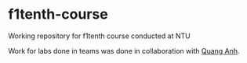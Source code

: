 # f1tenth-course
Working repository for f1tenth course conducted at NTU

Work for labs done in teams was done in collaboration with [Quang Anh](https://github.com/Toefinder).
